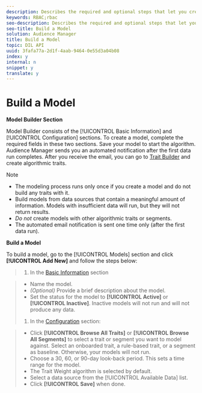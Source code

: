 ```yaml
---
description: Describes the required and optional steps that let you create an algorithmic model in Model Builder.
keywords: RBAC;rbac
seo-description: Describes the required and optional steps that let you create an algorithmic model in Model Builder.
seo-title: Build a Model
solution: Audience Manager
title: Build a Model
topic: DIL API
uuid: 3fafa77a-2d1f-4aab-9464-0e55d3a04b08
index: y
internal: n
snippet: y
translate: y
---
```


# Build a Model

**Model Builder Section** 

Model Builder consists of the [!UICONTROL  Basic Information] and [!UICONTROL  Configuration] sections. To create a model, complete the required fields in these two sections. Save your model to start the algorithm. Audience Manager sends you an automated notification after the first data run completes. After you receive the email, you can go to [ Trait Builder](../../../c_features/c_tb_overview/c_tb_main/c_tb_about.md#concept_13D6537EE5D0459F870C58822AD5400A) and create algorithmic traits. 
>[!NOTE]
>
>
>* The modeling process runs only once if you create a model and do not build any traits with it.
>* Build models from data sources that contain a meaningful amount of information. Models with insufficient data will run, but they will not return results.
>* *Do not* create models with other algorithmic traits or segments.
>* The automated email notification is sent one time only (after the first data run).




**Build a Model** 

To build a model, go to the [!UICONTROL  Models] section and click **[!UICONTROL  Add New]** and follow the steps below: 

>1. In the [ Basic Information](../../../c_features/c_models/c_model_builder/r_model_basic.md#reference_032EEDAE946B491C92BCE61E62AB7369) section

>    
>    * Name the model.
>    * *(Optional)* Provide a brief description about the model.
>    * Set the status for the model to **[!UICONTROL  Active]** or **[!UICONTROL  Inactive]**. Inactive models will not run and will not produce any data.
>1. In the [ Configuration](../../../c_features/c_models/c_model_builder/r_model_configuration.md#reference_E58E9C688E3144BEB2F75BCCDDF80B59) section:

>    
>    * Click **[!UICONTROL  Browse All Traits]** or **[!UICONTROL  Browse All Segments]** to select a trait or segment you want to model against. Select an onboarded trait, a rule-based trait, or a segment as baseline. Otherwise, your models will not run.
>    * Choose a 30, 60, or 90-day look-back period. This sets a time range for the model.
>    * The Trait Weight algorithm is selected by default.
>    * Select a data source from the [!UICONTROL  Available Data] list.
>    * Click **[!UICONTROL  Save]** when done.
